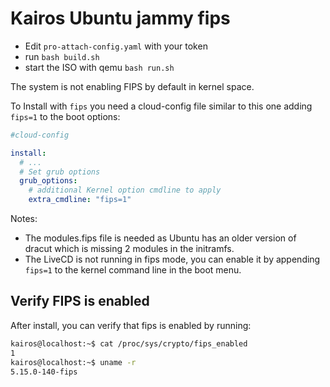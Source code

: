 # Kairos Ubuntu jammy fips

- Edit `pro-attach-config.yaml` with your token
- run `bash build.sh`
- start the ISO with qemu `bash run.sh`

The system is not enabling FIPS by default in kernel space. 

To Install with `fips` you need a cloud-config file similar to this one adding `fips=1` to the boot options:

```yaml
#cloud-config

install:
  # ...
  # Set grub options
  grub_options:
    # additional Kernel option cmdline to apply
    extra_cmdline: "fips=1"
```

Notes:
- The modules.fips file is needed as Ubuntu has an older version of dracut which is missing 2 modules in the initramfs.
- The LiveCD is not running in fips mode, you can enable it by appending `fips=1` to the kernel command line in the boot menu.

## Verify FIPS is enabled

After install, you can verify that fips is enabled by running:

```bash
kairos@localhost:~$ cat /proc/sys/crypto/fips_enabled
1
kairos@localhost:~$ uname -r
5.15.0-140-fips
```
